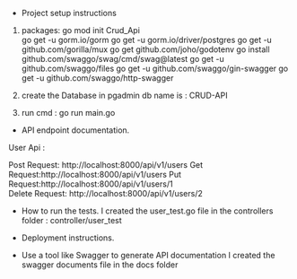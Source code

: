 
- Project setup instructions 

1. packages:
go mod init Crud_Api  
go get -u gorm.io/gorm
go get -u gorm.io/driver/postgres
go get -u github.com/gorilla/mux 
go get github.com/joho/godotenv 
go install github.com/swaggo/swag/cmd/swag@latest
go get -u github.com/swaggo/files
go get -u github.com/swaggo/gin-swagger
go get -u github.com/swaggo/http-swagger 


2. create the Database in pgadmin  db name is : CRUD-API

3. run cmd : go run main.go 

- API endpoint documentation.

User Api :

Post Request: http://localhost:8000/api/v1/users
Get Request:http://localhost:8000/api/v1/users
Put Request:http://localhost:8000/api/v1/users/1  
Delete Request: http://localhost:8000/api/v1/users/2

 - How to run the tests.
 I created the user_test.go file in the controllers folder : controller/user_test

 - Deployment instructions.

 - Use a tool like Swagger to generate API documentation
 I created the swagger documents file in the docs folder 